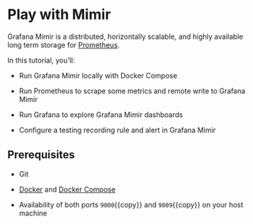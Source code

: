 # Play with Mimir

Grafana Mimir is a distributed, horizontally scalable, and highly available long term storage for [Prometheus](https://prometheus.io).

In this tutorial, you’ll:

- Run Grafana Mimir locally with Docker Compose

- Run Prometheus to scrape some metrics and remote write to Grafana Mimir

- Run Grafana to explore Grafana Mimir dashboards

- Configure a testing recording rule and alert in Grafana Mimir

## Prerequisites

- Git

- [Docker](https://docs.docker.com/) and [Docker Compose](https://docs.docker.com/compose/)

- Availability of both ports `9000`{{copy}} and `9009`{{copy}} on your host machine
